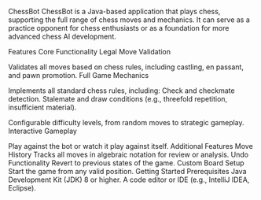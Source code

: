 ChessBot
ChessBot is a Java-based application that plays chess, supporting the full range of chess moves and mechanics. It can serve as a practice opponent for chess enthusiasts or as a foundation for more advanced chess AI development.

Features
Core Functionality
Legal Move Validation

Validates all moves based on chess rules, including castling, en passant, and pawn promotion.
Full Game Mechanics

Implements all standard chess rules, including:
Check and checkmate detection.
Stalemate and draw conditions (e.g., threefold repetition, insufficient material).

Configurable difficulty levels, from random moves to strategic gameplay.
Interactive Gameplay

Play against the bot or watch it play against itself.
Additional Features
Move History
Tracks all moves in algebraic notation for review or analysis.
Undo Functionality
Revert to previous states of the game.
Custom Board Setup
Start the game from any valid position.
Getting Started
Prerequisites
Java Development Kit (JDK) 8 or higher.
A code editor or IDE (e.g., IntelliJ IDEA, Eclipse).
